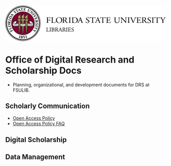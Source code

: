 ![FSU Logo](https://github.com/fsulib/Office-of-Digital-Research-and-Scholarship-Docs/blob/master/assets/Libraries-H-1.jpg)
# Office of Digital Research and Scholarship Docs

* Planning, organizational, and development documents for DRS at FSULIB.

Scholarly Communication
------
* [Open Access Policy](https://github.com/fsulib/Office-of-Digital-Research-and-Scholarship-Docs/blob/master/oapolicy.md)
* [Open Access Policy FAQ](https://github.com/fsulib/Office-of-Digital-Research-and-Scholarship-Docs/blob/master/oapolicy-faq.md)

Digital Scholarship
-----

Data Management
------
